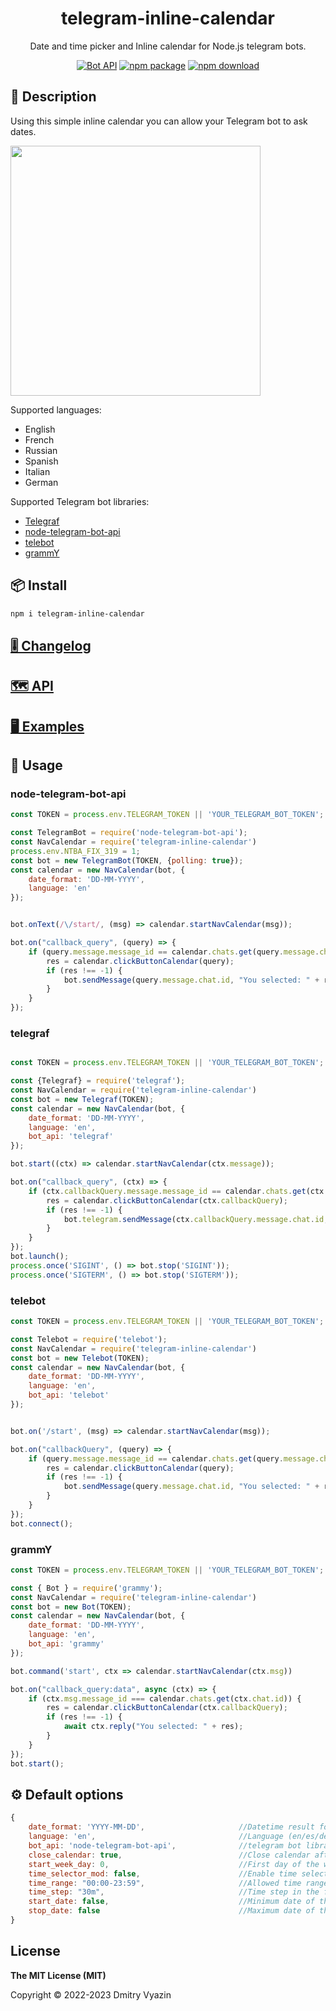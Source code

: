<h1 align="center">telegram-inline-calendar</h1>

<div align="center">

Date and time picker and Inline calendar for Node.js telegram bots.


[![Bot API](https://img.shields.io/badge/Bot%20API-v.6.3-00aced.svg?style=flat-square&logo=telegram)](https://core.telegram.org/bots/api)
[![npm package](https://img.shields.io/npm/v/telegram-inline-calendar?logo=npm&style=flat-square)](https://www.npmjs.org/package/telegram-inline-calendar)
[![npm download](https://img.shields.io/npm/dt/telegram-inline-calendar)](https://www.npmjs.org/package/telegram-inline-calendar)

</div>

## 📙 Description

Using this simple inline calendar you can allow your Telegram bot to ask dates.

<img src="https://github.com/VDS13/telegram-inline-calendar/blob/main/img/demo2.gif" width="400"/>

Supported languages:
* English
* French
* Russian
* Spanish
* Italian
* German

Supported Telegram bot libraries:
* [Telegraf](https://github.com/telegraf/telegraf)
* [node-telegram-bot-api](https://github.com/yagop/node-telegram-bot-api)
* [telebot](https://github.com/mullwar/telebot)
* [grammY](https://github.com/grammyjs/grammY)

## 📦 Install

```sh
npm i telegram-inline-calendar
```
## [🎚️ Changelog](https://github.com/VDS13/telegram-inline-calendar/blob/main/CHANGELOG.md)

## [🗺 API](https://github.com/VDS13/telegram-inline-calendar/blob/main/API.md)

## [🖥️ Examples](https://github.com/VDS13/telegram-inline-calendar/blob/main/EXAMPLES.md)

## 🚀 Usage

### node-telegram-bot-api
```js
const TOKEN = process.env.TELEGRAM_TOKEN || 'YOUR_TELEGRAM_BOT_TOKEN';

const TelegramBot = require('node-telegram-bot-api');
const NavCalendar = require('telegram-inline-calendar')
process.env.NTBA_FIX_319 = 1;
const bot = new TelegramBot(TOKEN, {polling: true});
const calendar = new NavCalendar(bot, {
    date_format: 'DD-MM-YYYY',
    language: 'en'
});


bot.onText(/\/start/, (msg) => calendar.startNavCalendar(msg));

bot.on("callback_query", (query) => {
    if (query.message.message_id == calendar.chats.get(query.message.chat.id)) {
        res = calendar.clickButtonCalendar(query);
        if (res !== -1) {
            bot.sendMessage(query.message.chat.id, "You selected: " + res);
        }
    }
});
```

### telegraf
```js

const TOKEN = process.env.TELEGRAM_TOKEN || 'YOUR_TELEGRAM_BOT_TOKEN';

const {Telegraf} = require('telegraf');
const NavCalendar = require('telegram-inline-calendar')
const bot = new Telegraf(TOKEN);
const calendar = new NavCalendar(bot, {
    date_format: 'DD-MM-YYYY',
    language: 'en',
    bot_api: 'telegraf'
});

bot.start((ctx) => calendar.startNavCalendar(ctx.message));

bot.on("callback_query", (ctx) => {
    if (ctx.callbackQuery.message.message_id == calendar.chats.get(ctx.callbackQuery.message.chat.id)) {
        res = calendar.clickButtonCalendar(ctx.callbackQuery);
        if (res !== -1) {
            bot.telegram.sendMessage(ctx.callbackQuery.message.chat.id, "You selected: " + res);
        }
    }
});
bot.launch();
process.once('SIGINT', () => bot.stop('SIGINT'));
process.once('SIGTERM', () => bot.stop('SIGTERM'));
```

### telebot
```js
const TOKEN = process.env.TELEGRAM_TOKEN || 'YOUR_TELEGRAM_BOT_TOKEN';

const Telebot = require('telebot');
const NavCalendar = require('telegram-inline-calendar')
const bot = new Telebot(TOKEN);
const calendar = new NavCalendar(bot, {
    date_format: 'DD-MM-YYYY',
    language: 'en',
    bot_api: 'telebot'
});


bot.on('/start', (msg) => calendar.startNavCalendar(msg));

bot.on("callbackQuery", (query) => {
    if (query.message.message_id == calendar.chats.get(query.message.chat.id)) {
        res = calendar.clickButtonCalendar(query);
        if (res !== -1) {
            bot.sendMessage(query.message.chat.id, "You selected: " + res);
        }
    }
});
bot.connect();
```

### grammY
```js
const TOKEN = process.env.TELEGRAM_TOKEN || 'YOUR_TELEGRAM_BOT_TOKEN';

const { Bot } = require('grammy');
const NavCalendar = require('telegram-inline-calendar')
const bot = new Bot(TOKEN);
const calendar = new NavCalendar(bot, {
    date_format: 'DD-MM-YYYY',
    language: 'en',
    bot_api: 'grammy'
});

bot.command('start', ctx => calendar.startNavCalendar(ctx.msg))

bot.on("callback_query:data", async (ctx) => {
    if (ctx.msg.message_id === calendar.chats.get(ctx.chat.id)) {
        res = calendar.clickButtonCalendar(ctx.callbackQuery);
        if (res !== -1) {
            await ctx.reply("You selected: " + res);
        }
    }
});
bot.start();
```

## ⚙️ Default options

```javascript
{
    date_format: 'YYYY-MM-DD',                     //Datetime result format
    language: 'en',                                //Language (en/es/de/es/fr/it)
    bot_api: 'node-telegram-bot-api',              //telegram bot library
    close_calendar: true,                          //Close calendar after date selection
    start_week_day: 0,                             //First day of the week(Sunday - `0`, Monday - `1`, Tuesday - `2` and so on)
    time_selector_mod: false,                      //Enable time selection after a date is selected.
    time_range: "00:00-23:59",                     //Allowed time range in "HH:mm-HH:mm" format
    time_step: "30m",                              //Time step in the format "<Time step><m | h>"
    start_date: false,                             //Minimum date of the calendar in the format "YYYY-MM-DD"
    stop_date: false                               //Maximum date of the calendar in the format "YYYY-MM-DD"
}
```

## License

**The MIT License (MIT)**

Copyright © 2022-2023 Dmitry Vyazin